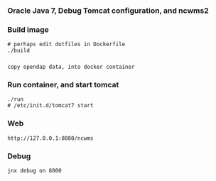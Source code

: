 
### Oracle Java 7, Debug Tomcat configuration, and ncwms2

### Build image
```
# perhaps edit dotfiles in Dockerfile
./build 

```
### 
```
copy opendap data, into docker container
```

### Run container, and start tomcat
```
./run
# /etc/init.d/tomcat7 start

```

### Web
```
http://127.0.0.1:8080/ncwms
```

### Debug
```
jnx debug on 8000
```





